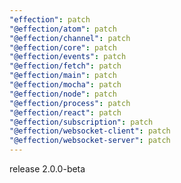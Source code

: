 ```yaml
---
"effection": patch
"@effection/atom": patch
"@effection/channel": patch
"@effection/core": patch
"@effection/events": patch
"@effection/fetch": patch
"@effection/main": patch
"@effection/mocha": patch
"@effection/node": patch
"@effection/process": patch
"@effection/react": patch
"@effection/subscription": patch
"@effection/websocket-client": patch
"@effection/websocket-server": patch
---
```


release 2.0.0-beta
